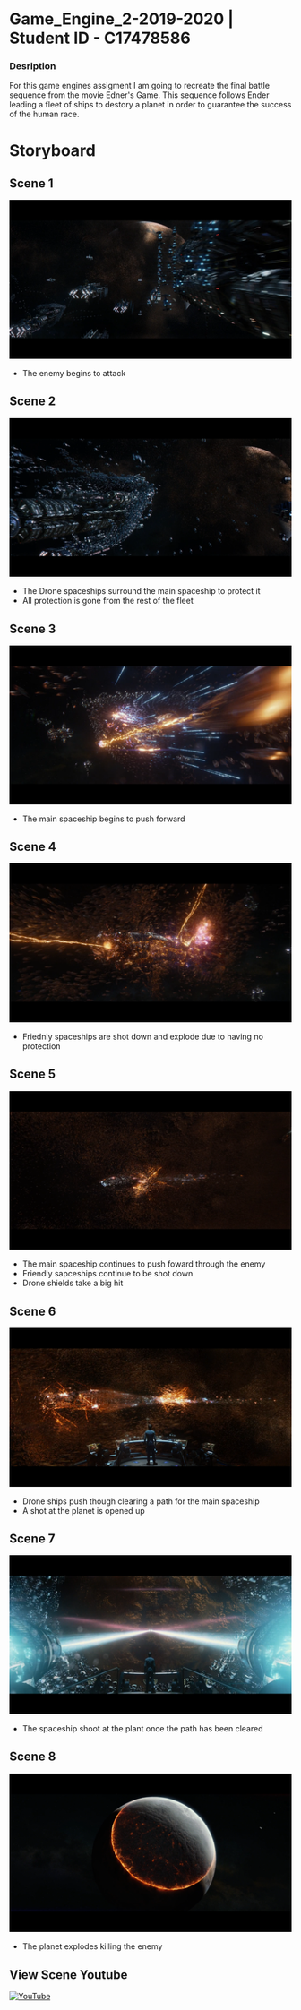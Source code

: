 # Game_Engine_2-2019-2020 | Student ID - C17478586

### **Desription**
For this game engines assigment I am going to recreate the final battle sequence from the movie Edner's Game. This sequence follows Ender leading a fleet of ships to destory a planet in order to guarantee the success of the human race.

# Storyboard

## **Scene 1**
![](Images/1%20Enemy%20Attacks.PNG)
- The enemy begins to attack
## **Scene 2**
![](Images/2%20Droneships%20surround%20main%20ship.PNG)
- The Drone spaceships surround the main spaceship to protect it
- All protection is gone from the rest of the fleet
## **Scene 3**
![](Images/3%20Mainship%20pushes%20forward.PNG)
- The main spaceship begins to push forward
## **Scene 4**
![](Images/4%20Friendly%20ships%20explode.PNG)
- Friednly spaceships are shot down and explode due to having no protection
## **Scene 5**
![](Images/5%20Main%20ship%20continues%20to%20push%20forward.PNG)
- The main spaceship continues to push foward through the enemy
- Friendly sapceships continue to be shot down
- Drone shields take a big hit
## **Scene 6**
![](Images/6%20Drone%20ships%20push%20forward.PNG)
- Drone ships push though clearing a path for the main spaceship
- A shot at the planet is opened up
## **Scene 7**
![](Images/7%20Fire%20at%20planet.PNG)
- The spaceship shoot at the plant once the path has been cleared
## **Scene 8**
![](Images/8%20Planet%20Explodes.PNG)
- The planet explodes killing the enemy

## **View Scene Youtube**

[![YouTube](http://img.youtube.com/vi/IXdbCU3Mt_c&t/0.jpg)](https://www.youtube.com/watch?v=IXdbCU3Mt_c&t=120s)
